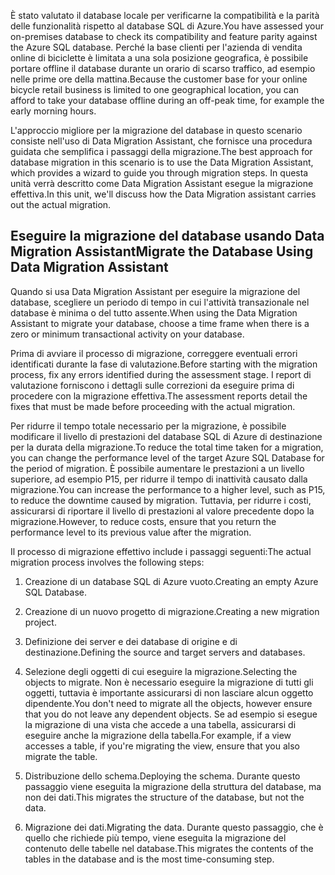 <span data-ttu-id="78867-101">È stato valutato il database locale per verificarne la compatibilità e la parità delle funzionalità rispetto al database SQL di Azure.</span><span class="sxs-lookup"><span data-stu-id="78867-101">You have assessed your on-premises database to check its compatibility and feature parity against the Azure SQL database.</span></span> <span data-ttu-id="78867-102">Perché la base clienti per l'azienda di vendita online di biciclette è limitata a una sola posizione geografica, è possibile portare offline il database durante un orario di scarso traffico, ad esempio nelle prime ore della mattina.</span><span class="sxs-lookup"><span data-stu-id="78867-102">Because the customer base for your online bicycle retail business is limited to one geographical location, you can afford to take your database offline during an off-peak time, for example the early morning hours.</span></span>

<span data-ttu-id="78867-103">L'approccio migliore per la migrazione del database in questo scenario consiste nell'uso di Data Migration Assistant, che fornisce una procedura guidata che semplifica i passaggi della migrazione.</span><span class="sxs-lookup"><span data-stu-id="78867-103">The best approach for database migration in this scenario is to use the Data Migration Assistant, which provides a wizard to guide you through migration steps.</span></span> <span data-ttu-id="78867-104">In questa unità verrà descritto come Data Migration Assistant esegue la migrazione effettiva.</span><span class="sxs-lookup"><span data-stu-id="78867-104">In this unit, we'll discuss how the Data Migration assistant carries out the actual migration.</span></span>

## <a name="migrate-the-database-using-data-migration-assistant"></a><span data-ttu-id="78867-105">Eseguire la migrazione del database usando Data Migration Assistant</span><span class="sxs-lookup"><span data-stu-id="78867-105">Migrate the Database Using Data Migration Assistant</span></span>

<span data-ttu-id="78867-106">Quando si usa Data Migration Assistant per eseguire la migrazione del database, scegliere un periodo di tempo in cui l'attività transazionale nel database è minima o del tutto assente.</span><span class="sxs-lookup"><span data-stu-id="78867-106">When using the Data Migration Assistant to migrate your database, choose a time frame when there is a zero or minimum transactional activity on your database.</span></span>

<span data-ttu-id="78867-107">Prima di avviare il processo di migrazione, correggere eventuali errori identificati durante la fase di valutazione.</span><span class="sxs-lookup"><span data-stu-id="78867-107">Before starting with the migration process, fix any errors identified during the assessment stage.</span></span> <span data-ttu-id="78867-108">I report di valutazione forniscono i dettagli sulle correzioni da eseguire prima di procedere con la migrazione effettiva.</span><span class="sxs-lookup"><span data-stu-id="78867-108">The assessment reports detail the fixes that must be made before proceeding with the actual migration.</span></span>

<span data-ttu-id="78867-109">Per ridurre il tempo totale necessario per la migrazione, è possibile modificare il livello di prestazioni del database SQL di Azure di destinazione per la durata della migrazione.</span><span class="sxs-lookup"><span data-stu-id="78867-109">To reduce the total time taken for a migration, you can change the performance level of the target Azure SQL Database for the period of migration.</span></span> <span data-ttu-id="78867-110">È possibile aumentare le prestazioni a un livello superiore, ad esempio P15, per ridurre il tempo di inattività causato dalla migrazione.</span><span class="sxs-lookup"><span data-stu-id="78867-110">You can increase the performance to a higher level, such as P15, to reduce the downtime caused by migration.</span></span> <span data-ttu-id="78867-111">Tuttavia, per ridurre i costi, assicurarsi di riportare il livello di prestazioni al valore precedente dopo la migrazione.</span><span class="sxs-lookup"><span data-stu-id="78867-111">However, to reduce costs, ensure that you return the performance level to its previous value after the migration.</span></span>

<span data-ttu-id="78867-112">Il processo di migrazione effettivo include i passaggi seguenti:</span><span class="sxs-lookup"><span data-stu-id="78867-112">The actual migration process involves the following steps:</span></span>

1. <span data-ttu-id="78867-113">Creazione di un database SQL di Azure vuoto.</span><span class="sxs-lookup"><span data-stu-id="78867-113">Creating an empty Azure SQL Database.</span></span>

1. <span data-ttu-id="78867-114">Creazione di un nuovo progetto di migrazione.</span><span class="sxs-lookup"><span data-stu-id="78867-114">Creating a new migration project.</span></span>

1. <span data-ttu-id="78867-115">Definizione dei server e dei database di origine e di destinazione.</span><span class="sxs-lookup"><span data-stu-id="78867-115">Defining the source and target servers and databases.</span></span>

1. <span data-ttu-id="78867-116">Selezione degli oggetti di cui eseguire la migrazione.</span><span class="sxs-lookup"><span data-stu-id="78867-116">Selecting the objects to migrate.</span></span> <span data-ttu-id="78867-117">Non è necessario eseguire la migrazione di tutti gli oggetti, tuttavia è importante assicurarsi di non lasciare alcun oggetto dipendente.</span><span class="sxs-lookup"><span data-stu-id="78867-117">You don't need to migrate all the objects, however ensure that you do not leave any dependent objects.</span></span> <span data-ttu-id="78867-118">Se ad esempio si esegue la migrazione di una vista che accede a una tabella, assicurarsi di eseguire anche la migrazione della tabella.</span><span class="sxs-lookup"><span data-stu-id="78867-118">For example, if a view accesses a table, if you're migrating the view, ensure that you also migrate the table.</span></span>

1. <span data-ttu-id="78867-119">Distribuzione dello schema.</span><span class="sxs-lookup"><span data-stu-id="78867-119">Deploying the schema.</span></span> <span data-ttu-id="78867-120">Durante questo passaggio viene eseguita la migrazione della struttura del database, ma non dei dati.</span><span class="sxs-lookup"><span data-stu-id="78867-120">This migrates the structure of the database, but not the data.</span></span>

1. <span data-ttu-id="78867-121">Migrazione dei dati.</span><span class="sxs-lookup"><span data-stu-id="78867-121">Migrating the data.</span></span> <span data-ttu-id="78867-122">Durante questo passaggio, che è quello che richiede più tempo, viene eseguita la migrazione del contenuto delle tabelle nel database.</span><span class="sxs-lookup"><span data-stu-id="78867-122">This migrates the contents of the tables in the database and is the most time-consuming step.</span></span>
